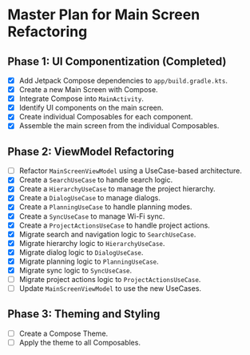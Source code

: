 # Master Plan for Main Screen Refactoring

## Phase 1: UI Componentization (Completed)
- [x] Add Jetpack Compose dependencies to `app/build.gradle.kts`.
- [x] Create a new Main Screen with Compose.
- [x] Integrate Compose into `MainActivity`.
- [x] Identify UI components on the main screen.
- [x] Create individual Composables for each component.
- [x] Assemble the main screen from the individual Composables.

## Phase 2: ViewModel Refactoring
- [ ] Refactor `MainScreenViewModel` using a UseCase-based architecture.
- [x] Create a `SearchUseCase` to handle search logic.
- [x] Create a `HierarchyUseCase` to manage the project hierarchy.
- [x] Create a `DialogUseCase` to manage dialogs.
- [x] Create a `PlanningUseCase` to handle planning modes.
- [x] Create a `SyncUseCase` to manage Wi-Fi sync.
- [x] Create a `ProjectActionsUseCase` to handle project actions.
- [x] Migrate search and navigation logic to `SearchUseCase`.
- [x] Migrate hierarchy logic to `HierarchyUseCase`.
- [x] Migrate dialog logic to `DialogUseCase`.
- [x] Migrate planning logic to `PlanningUseCase`.
- [x] Migrate sync logic to `SyncUseCase`.
- [ ] Migrate project actions logic to `ProjectActionsUseCase`.
- [ ] Update `MainScreenViewModel` to use the new UseCases.

## Phase 3: Theming and Styling
- [ ] Create a Compose Theme.
- [ ] Apply the theme to all Composables.
